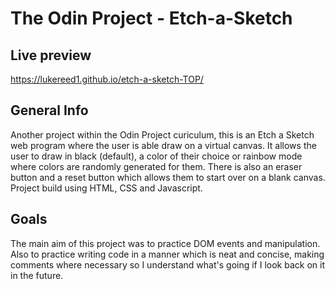 # The Odin Project - Etch-a-Sketch

## Live preview

https://lukereed1.github.io/etch-a-sketch-TOP/

## General Info

Another project within the Odin Project curiculum, this is an Etch a Sketch web program where the user is able draw on a virtual canvas. It allows the user to draw in black (default), a color of their choice or rainbow mode where colors are randomly generated for them. There is also an eraser button and a reset button which allows them to start over on a blank canvas. Project build using HTML, CSS and Javascript.

## Goals

The main aim of this project was to practice DOM events and manipulation. Also to practice writing code in a manner which is neat and concise, making comments where necessary so I understand what's going if I look back on it in the future.

